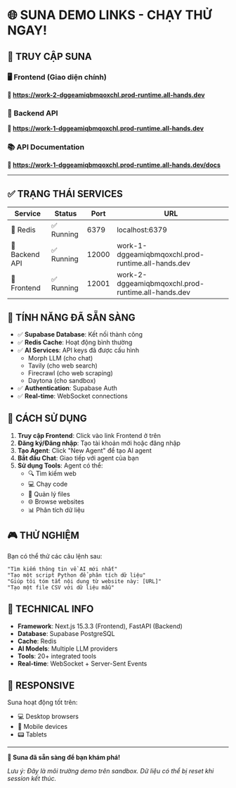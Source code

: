 # 🌐 SUNA DEMO LINKS - CHẠY THỬ NGAY!

## 🎯 TRUY CẬP SUNA

### 🖥️ Frontend (Giao diện chính)
**🔗 https://work-2-dggeamiqbmqoxchl.prod-runtime.all-hands.dev**

### 🔧 Backend API 
**🔗 https://work-1-dggeamiqbmqoxchl.prod-runtime.all-hands.dev**

### 📚 API Documentation
**🔗 https://work-1-dggeamiqbmqoxchl.prod-runtime.all-hands.dev/docs**

---

## ✅ TRẠNG THÁI SERVICES

| Service | Status | Port | URL |
|---------|--------|------|-----|
| 🔴 Redis | ✅ Running | 6379 | localhost:6379 |
| 🔧 Backend API | ✅ Running | 12000 | work-1-dggeamiqbmqoxchl.prod-runtime.all-hands.dev |
| 🎨 Frontend | ✅ Running | 12001 | work-2-dggeamiqbmqoxchl.prod-runtime.all-hands.dev |

## 🔑 TÍNH NĂNG ĐÃ SẴN SÀNG

- ✅ **Supabase Database**: Kết nối thành công
- ✅ **Redis Cache**: Hoạt động bình thường  
- ✅ **AI Services**: API keys đã được cấu hình
  - Morph LLM (cho chat)
  - Tavily (cho web search)
  - Firecrawl (cho web scraping)
  - Daytona (cho sandbox)
- ✅ **Authentication**: Supabase Auth
- ✅ **Real-time**: WebSocket connections

## 🚀 CÁCH SỬ DỤNG

1. **Truy cập Frontend**: Click vào link Frontend ở trên
2. **Đăng ký/Đăng nhập**: Tạo tài khoản mới hoặc đăng nhập
3. **Tạo Agent**: Click "New Agent" để tạo AI agent
4. **Bắt đầu Chat**: Giao tiếp với agent của bạn
5. **Sử dụng Tools**: Agent có thể:
   - 🔍 Tìm kiếm web
   - 💻 Chạy code
   - 📁 Quản lý files
   - 🌐 Browse websites
   - 📊 Phân tích dữ liệu

## 🎮 THỬ NGHIỆM

Bạn có thể thử các câu lệnh sau:

```
"Tìm kiếm thông tin về AI mới nhất"
"Tạo một script Python để phân tích dữ liệu"
"Giúp tôi tóm tắt nội dung từ website này: [URL]"
"Tạo một file CSV với dữ liệu mẫu"
```

## 🔧 TECHNICAL INFO

- **Framework**: Next.js 15.3.3 (Frontend), FastAPI (Backend)
- **Database**: Supabase PostgreSQL
- **Cache**: Redis 
- **AI Models**: Multiple LLM providers
- **Tools**: 20+ integrated tools
- **Real-time**: WebSocket + Server-Sent Events

## 📱 RESPONSIVE

Suna hoạt động tốt trên:
- 💻 Desktop browsers
- 📱 Mobile devices  
- 📟 Tablets

---

**🎉 Suna đã sẵn sàng để bạn khám phá!**

*Lưu ý: Đây là môi trường demo trên sandbox. Dữ liệu có thể bị reset khi session kết thúc.*